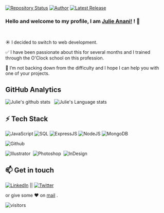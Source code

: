 [![Repository Status](https://img.shields.io/badge/Repository%20Status-Maintained-dark%20green.svg)](https://github.com/Julie-ANANI/Julie-ANANI.github.io/)  [![Author](https://img.shields.io/badge/Author-Julie%20ANANI%20-blue.svg)](https://www.linkedin.com/in/julie-anani/)  [![Latest Release](https://img.shields.io/badge/Latest%20Release-26%20June%202021-yellow.svg)](https://github.com/Julie-ANANI/Julie-ANANI.github.io/commit/master)

### Hello and welcome to my profile, I am [Julie Anani!](https://www.linkedin.com/in/julie-anani/) ! 👋

<!--
**Julie-ANANI/Julie-ANANI** is a ✨ _special_ ✨ repository because its `README.md` (this file) appears on your GitHub profile.

Here are some ideas to get you started:

- 🔭 I’m currently working on ...
- 🌱 I’m currently learning ...
- 👯 I’m looking to collaborate on ...
- 🤔 I’m looking for help with ...
- 💬 Ask me about ...
- 📫 How to reach me: ...
- 😄 Pronouns: ...
- ⚡ Fun fact: ...
-->

<!--
<a href="https://www.linkedin.com/in/julie-anani/">
  <img align="left" width="24px" src="https://cdn.jsdelivr.net/npm/simple-icons@v3/icons/linkedin.svg"  />
</a>
-->
</br>

☀️ I decided to switch to web development.  </br>

✅ I have been passionate about this for several months and I trained through the O'Clock school on this profession. </br>

🚀 I’m not backing down from the difficulty and I hope I can help you with one of your projects. </br>

## GitHub Analytics

![Julie's github stats](https://github-readme-stats.vercel.app/api?username=Julie-ANANI&show_icons=true8&theme=algolia)&nbsp;&nbsp;
![Julie's Language stats](https://github-readme-stats-eight-theta.vercel.app/api/top-langs/?username=Julie-ANANI&layout=compact&langs_count=8&theme=algolia)

</a>
</p>


## ⚡ Tech Stack
  ![JavaScript](https://img.shields.io/badge/JavaScript-F7DF1E?style=for-the-badge&logo=javascript&logoColor=black) ![SQL](https://img.shields.io/badge/-SQL-000?style=for-the-badge&logo=MySQL&logoColor=4479A1) ![ExpressJS](https://img.shields.io/badge/Express.js-404D59?style=for-the-badge) ![NodeJS](https://img.shields.io/badge/Node.js-43853D?style=for-the-badge&logo=node.js&logoColor=white) ![MongoDB](https://img.shields.io/badge/MongoDB-4EA94B?style=for-the-badge&logo=mongodb&logoColor=white)

![Github](https://img.shields.io/badge/github%20-%23121011.svg?&style=for-the-badge&logo=github&logoColor=white)

![Illustrator](https://img.shields.io/badge/-Illustrator-05122A?style=flat&logo=adobe-illustrator)&nbsp;
![Photoshop](https://img.shields.io/badge/-Photoshop-05122A?style=flat&logo=adobe-photoshop)&nbsp;
![InDesign](https://img.shields.io/badge/-InDesign-05122A?style=flat&logo=adobe-indesign)


## 📫 Get in touch
[![LinkedIn](https://img.shields.io/badge/LinkedIn-0077B5?style=for-the-badge&logo=linkedin&logoColor=white)](https://in.linkedin.com/in/julie-anani) || [![Twitter](https://img.shields.io/badge/Twitter-1DA1F2?style=for-the-badge&logo=twitter&logoColor=white)](https://twitter.com/AnaniJulie)



 or give some ♥ on [mail](mailto:julie.anani@outlook.com) .

![visitors](https://visitor-badge.laobi.icu/badge?page_id=Julie-ANANI/Julie-ANANI)
